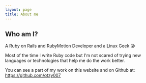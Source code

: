 ```yaml
---
layout: page
title: About me
---
```


Who am I?
---------
A Ruby on Rails and RubyMotion Developer and a Linux Geek 😜

Most of the time I write Ruby code but I'm not scared of trying new languages or
technologies that help me do the work better.

You can see a part of my work on this website and on Github at: https://github.com/otzy007
